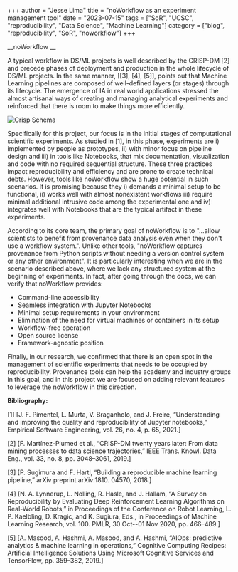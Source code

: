 +++
author = "Jesse Lima"
title = "noWorkflow as an experiment management tool"
date = "2023-07-15"
tags = ["SoR", "UCSC", "reproducibility", "Data Science", "Machine Learning"]
category = ["blog", "reproducibility", "SoR", "noworkflow"]
+++

__noWorkflow __

A typical workflow in DS/ML projects is well described by the CRISP-DM [2] and precede phases of deployment and production in the whole lifecycle of DS/ML projects. In the same manner, [[3], [4], [5]], points out that Machine Learning pipelines are composed of well-defined layers (or stages) through its lifecycle. The emergence of IA in real world applications stressed the almost artisanal ways of creating and managing analytical experiments and reinforced that there is room to make things more efficiently.

![Crisp Schema](/images/crisp.png)

Specifically for this project, our focus is in the initial stages of computational scientific experiments. As studied in [1], in this phase, experiments are i) implemented by people as prototypes, ii) with minor focus on pipeline design and iii) in tools like Notebooks, that mix documentation, visualization and code with no required sequential structure. These three practices impact reproducibility and efficiency and are prone to create technical debts. However, tools like noWorkflow show a huge potential in such scenarios. It is promising because they i) demands a minimal setup to be functional, ii) works well with almost nonexistent workflows iii) require minimal additional intrusive code among the experimental one and iv) integrates well with Notebooks that are the typical artifact in these experiments.

According to its core team, the primary goal of noWorkflow is to "...allow scientists to benefit from provenance data analysis even when they don't use a workflow system.". Unlike other tools, "noWorkflow captures provenance from Python scripts without needing a version control system or any other environment". It is particularly interesting when we are in the scenario described above, where we lack any structured system at the beginning of experiments. In fact, after going through the docs, we can verify that noWorkflow provides:

* Command-line accessibility
* Seamless integration with Jupyter Notebooks
* Minimal setup requirements in your environment
* Elimination of the need for virtual machines or containers in its setup
* Workflow-free operation
* Open source license
* Framework-agnostic position

Finally, in our research, we confirmed that there is an open spot in the management of scientific experiments that needs to be occupied by reproducibility. Provenance tools can help the academy and industry groups in this goal, and in this project we are focused on adding relevant features to leverage the noWorkflow in this direction.

**Bibliography:**

[1] [J. F. Pimentel, L. Murta, V. Braganholo, and J. Freire, “Understanding and improving the quality and reproducibility of Jupyter notebooks,” Empirical Software Engineering, vol. 26, no. 4, p. 65, 2021.]

[2] [F. Martínez-Plumed et al., “CRISP-DM twenty years later: From data mining processes to data science trajectories,” IEEE Trans. Knowl. Data Eng., vol. 33, no. 8, pp. 3048–3061, 2019.]

[3] [P. Sugimura and F. Hartl, “Building a reproducible machine learning pipeline,” arXiv preprint arXiv:1810. 04570, 2018.]

[4] [N. A. Lynnerup, L. Nolling, R. Hasle, and J. Hallam, “A Survey on Reproducibility by Evaluating Deep Reinforcement Learning Algorithms on Real-World Robots,” in Proceedings of the Conference on Robot Learning, L. P. Kaelbling, D. Kragic, and K. Sugiura, Eds., in Proceedings of Machine Learning Research, vol. 100. PMLR, 30 Oct--01 Nov 2020, pp. 466–489.]

[5] [A. Masood, A. Hashmi, A. Masood, and A. Hashmi, “AIOps: predictive analytics & machine learning in operations,” Cognitive Computing Recipes: Artificial Intelligence Solutions Using Microsoft Cognitive Services and TensorFlow, pp. 359–382, 2019.]